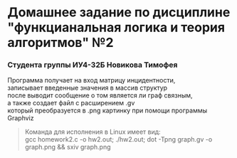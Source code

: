 # Домашнее задание по дисциплине "функцианальная логика и теория алгоритмов" №2
### Студента группы ИУ4-32Б Новикова Тимофея
Программа получает на вход матрицу инцидентности,<br/>
записывает введенные значения в массив структур<br/>
после выводит сообщение о том является ли граф связным,<br/>
а также создает файл с расширением .gv<br/>
который преобразуется в .png картинку при помощи программы Graphviz
> Команда для исполнения в Linux имеет вид:<br/>
> gcc homework2.c -o hw2.out; ./hw2.out; dot -Tpng graph.gv -o graph.png && sxiv graph.png
